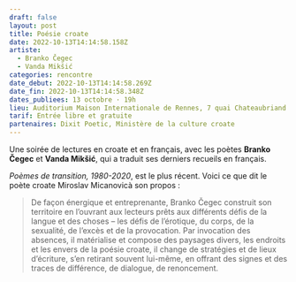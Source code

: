 ```yaml
---
draft: false
layout: post
title: Poésie croate
date: 2022-10-13T14:14:58.158Z
artiste:
  - Branko Čegec
  - Vanda Mikšić
categories: rencontre
date_debut: 2022-10-13T14:14:58.269Z
date_fin: 2022-10-13T14:14:58.348Z
dates_publiees: 13 octobre · 19h
lieu: Auditorium Maison Internationale de Rennes, 7 quai Chateaubriand
tarif: Entrée libre et gratuite
partenaires: Dixit Poetic, Ministère de la culture croate
---
```

Une soirée de lectures en croate et en français, avec les poètes **Branko Čegec** et **Vanda Mikšić**, qui a traduit ses derniers recueils en français. 

*Poèmes de transition, 1980-2020*, est le plus récent. Voici ce que dit le poète croate Miroslav Micanovicà son propos : 

> De façon énergique et entreprenante, Branko Čegec construit son territoire en l’ouvrant aux lecteurs prêts aux différents défis de la langue et des choses – les défis de l’érotique, du corps, de la sexualité, de l’excès et de la provocation. Par invocation des absences, il matérialise et compose des paysages divers, les endroits et les envers de la poésie croate, il change de stratégies et de lieux d’écriture, s’en retirant souvent lui-même, en offrant des signes et des traces de différence, de dialogue, de renoncement.
